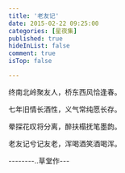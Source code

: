 ```yaml
---
title: '老友记'
date: 2015-02-22 09:25:00
categories: [星夜集]
published: true
hideInList: false
comment: true 
isTop: false

---
```


终南北岭聚友人，桥东西风恰逢春。

七年旧情长酒性，义气常纯愿长存。

晕探花叹将分离，醉扶榻抚笔墨韵。

老友记兮记友老，浑喝酒笑酒喝浑。

--------..草堂作---